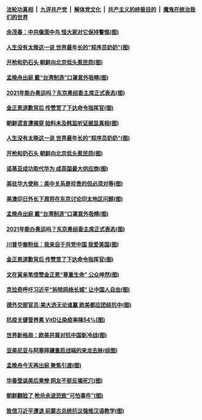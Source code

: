 

####  [法轮功真相](../../../../basic/blob/master/README.md?t=09301431) &nbsp;|&nbsp; [九评共产党](../../../../9ping.md/blob/master/README.md?t=09301431) &nbsp;|&nbsp; [解体党文化](../../../../jtdwh.md/blob/master/README.md?t=09301431)  &nbsp;|&nbsp; [共产主义的终极目的](../../../../gczydzjmd.md/blob/master/README.md?t=09301431) &nbsp;|&nbsp; [魔鬼在统治我们的世界](../../../../mgztzwmdsj.md/blob/master/README.md?t=09301431) 

#### [余茂春：中共像笼中鸟 怪大家对它保持警惕(图)](../pages/p9/947748.md?t=09301431) 

#### [人生没有太晚这一说 世界最年长的“程序员奶奶”(图)](../pages/p9/947722.md?t=09301431) 

#### [开枪和扔石头 朝鲜向北京低头惹民怨(图)](../pages/p9/947662.md?t=09301431) 

#### [孟晚舟出庭 戴“台湾制造”口罩意外吸睛(图)](../pages/p9/947660.md?t=09301431) 

#### [2021年能办奥运吗？东京奥组委主席正式表态(图)](../pages/p9/947650.md?t=09301431) 

#### [金正恩道歉背后 传赞赏了下达命令指挥官(图)](../pages/p9/947578.md?t=09301431) 

#### [朝鲜谎言遭揭穿 始料未及韩监听证据显真相(图)](../pages/p9/947669.md?t=09301431) 

#### [人生没有太晚这一说 世界最年长的“程序员奶奶”(图)](../pages/p9/947722.md?t=09301431) 

#### [开枪和扔石头 朝鲜向北京低头惹民怨(图)](../pages/p9/947662.md?t=09301431) 

#### [诺基亚成功取代华为 成英国最大供应商(图)](../pages/p9/947712.md?t=09301431) 

#### [美驻华大使称：美中关系是珍贵的但必须对等(图)](../pages/p9/947706.md?t=09301431) 

#### [美澳印日外长下周将在东京讨论印太地区问题(图)](../pages/p9/947676.md?t=09301431) 

#### [孟晚舟出庭 戴“台湾制造”口罩意外吸睛(图)](../pages/p9/947660.md?t=09301431) 

#### [2021年能办奥运吗？东京奥组委主席正式表态(图)](../pages/p9/947650.md?t=09301431) 

#### [川普华裔粉丝：我来自于共党中国 我爱美国(图)](../pages/p9/947648.md?t=09301431) 

#### [金正恩道歉背后 传赞赏了下达命令指挥官(图)](../pages/p9/947578.md?t=09301431) 

#### [文在寅亲笔信赞金正恩“尊重生命” 公众哗然(图)](../pages/p9/947614.md?t=09301431) 

#### [克拉奇呼吁习近平“拆除网络长城” 让中国人自由(图)](../pages/p9/947604.md?t=09301431) 

#### [德外交部官员∶美大选无论谁赢 欧美都应团结抗中(图)](../pages/p9/947610.md?t=09301431) 

#### [抗疫关键营养素 VitD让染疫率降54%(图)](../pages/p9/947565.md?t=09301431) 

#### [世界新格局：欧美并肩对抗中国新冷战(图)](../pages/p9/947598.md?t=09301431) 

#### [亚美尼亚与阿塞拜疆重启战端的来龙去脉(组图)](../pages/p9/947568.md?t=09301431) 

#### [孟晚舟今天再出庭 聚焦引渡(图)](../pages/p9/947567.md?t=09301431) 

#### [华春莹讽美后果惨 网友不挺反揭死穴(图)](../pages/p9/947546.md?t=09301431) 

#### [朝鲜翻脸了 枪杀余波恐致“可怕事件”(图)](../pages/p9/947452.md?t=09301431) 

#### [致信习近平遭退 前蒙古总统抗议强推汉语教学(图)](../pages/p9/947454.md?t=09301431) 

